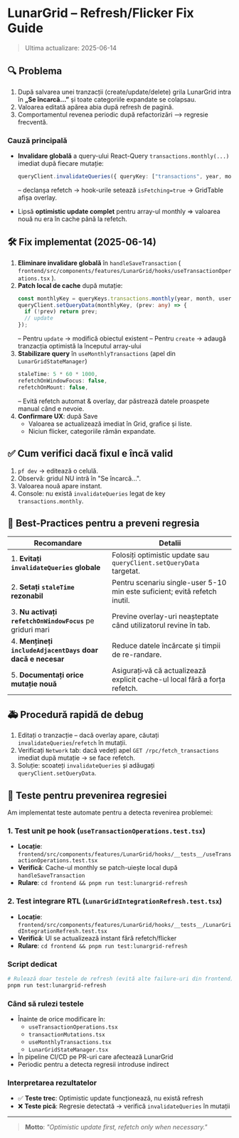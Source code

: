 # LunarGrid – Refresh/Flicker Fix Guide

> Ultima actualizare: 2025-06-14

## 🔍 Problema

1. După salvarea unei tranzacții (create/update/delete) grila LunarGrid intra în **„Se încarcă…”** și toate categoriile expandate se colapsau.
2. Valoarea editată apărea abia după refresh de pagină.
3. Comportamentul revenea periodic după refactorizări ⟶ regresie frecventă.

### Cauză principală

- **Invalidare globală** a query-ului React-Query `transactions.monthly(...)` imediat după fiecare mutație:

  ```ts
  queryClient.invalidateQueries({ queryKey: ["transactions", year, month] });
  ```

  – declanșa refetch → hook-urile setează `isFetching=true` → GridTable afișa overlay.

- Lipsă **optimistic update complet** pentru array-ul monthly ⇒ valoarea nouă nu era în cache până la refetch.

## 🛠️ Fix implementat (2025-06-14)

1. **Eliminare invalidare globală** în `handleSaveTransaction` ( `frontend/src/components/features/LunarGrid/hooks/useTransactionOperations.tsx` ).
2. **Patch local de cache** după mutație:
   ```ts
   const monthlyKey = queryKeys.transactions.monthly(year, month, userId);
   queryClient.setQueryData(monthlyKey, (prev: any) => {
     if (!prev) return prev;
     // update
   });
   ```
   – Pentru `update` → modifică obiectul existent
   – Pentru `create` → adaugă tranzacția optimistă la începutul array-ului
3. **Stabilizare query** în `useMonthlyTransactions` (apel din `LunarGridStateManager`)
   ```ts
   staleTime: 5 * 60 * 1000,
   refetchOnWindowFocus: false,
   refetchOnMount: false,
   ```
   – Evită refetch automat & overlay, dar păstrează datele proaspete manual când e nevoie.
4. **Confirmare UX**: după Save
   - Valoarea se actualizează imediat în Grid, grafice și liste.
   - Niciun flicker, categoriile rămân expandate.

## ✅ Cum verifici dacă fixul e încă valid

1. `pf dev` → editează o celulă.
2. Observă: gridul NU intră în "Se încarcă…".
3. Valoarea nouă apare instant.
4. Console: nu există `invalidateQueries` legat de key `transactions.monthly`.

## 🧩 Best-Practices pentru a preveni regresia

| Recomandare                                                | Detalii                                                                    |
| ---------------------------------------------------------- | -------------------------------------------------------------------------- |
| 1. **Evitați `invalidateQueries` globale**                 | Folosiți optimistic update sau `queryClient.setQueryData` targetat.        |
| 2. **Setați `staleTime` rezonabil**                        | Pentru scenariu single-user 5-10 min este suficient; evită refetch inutil. |
| 3. **Nu activați `refetchOnWindowFocus`** pe griduri mari  | Previne overlay-uri neașteptate când utilizatorul revine în tab.           |
| 4. **Mențineți `includeAdjacentDays` doar dacă e necesar** | Reduce datele încărcate și timpii de re-randare.                           |
| 5. **Documentați orice mutație nouă**                      | Asigurați‐vă că actualizează explicit cache-ul local fără a forța refetch. |

## 🚑 Procedură rapidă de debug

1. Editați o tranzacție – dacă overlay apare, căutați `invalidateQueries`/`refetch` în mutații.
2. Verificați `Network` tab: dacă vedeți apel `GET /rpc/fetch_transactions` imediat după mutație → se face refetch.
3. Soluție: scoateți `invalidateQueries` și adăugați `queryClient.setQueryData`.

## 🧪 Teste pentru prevenirea regresiei

Am implementat teste automate pentru a detecta revenirea problemei:

### 1. Test unit pe hook (`useTransactionOperations.test.tsx`)

- **Locație**: `frontend/src/components/features/LunarGrid/hooks/__tests__/useTransactionOperations.test.tsx`
- **Verifică**: Cache-ul monthly se patch-uiește local după `handleSaveTransaction`
- **Rulare**: `cd frontend && pnpm run test:lunargrid-refresh`

### 2. Test integrare RTL (`LunarGridIntegrationRefresh.test.tsx`)

- **Locație**: `frontend/src/components/features/LunarGrid/hooks/__tests__/LunarGridIntegrationRefresh.test.tsx`
- **Verifică**: UI se actualizează instant fără refetch/flicker
- **Rulare**: `cd frontend && pnpm run test:lunargrid-refresh`

### Script dedicat

```bash
# Rulează doar testele de refresh (evită alte failure-uri din frontend)
pnpm run test:lunargrid-refresh
```

### Când să rulezi testele

- Înainte de orice modificare în:
  - `useTransactionOperations.tsx`
  - `transactionMutations.tsx`
  - `useMonthlyTransactions.tsx`
  - `LunarGridStateManager.tsx`
- În pipeline CI/CD pe PR-uri care afectează LunarGrid
- Periodic pentru a detecta regresii introduse indirect

### Interpretarea rezultatelor

- ✅ **Teste trec**: Optimistic update funcționează, nu există refresh
- ❌ **Teste pică**: Regresie detectată → verifică `invalidateQueries` în mutații

---

> **Motto**: _"Optimistic update first, refetch only when necessary."_

